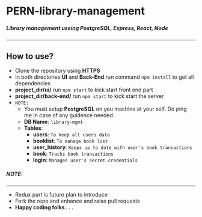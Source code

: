 # PERN-library-management
##### Library management useing PostgreSQL, Express, React, Node
---
## How to use?
* Clone the repository using **HTTPS**
* In both directories **UI** and **Back-End** run command `npm install` to get all dependencies
* **project_dir/ui/** run `npm start` to kick start front end part
* **project_dir/back-end/** run `npm start` to kick start the server
* `NOTE:` 
    * You must setup **PostgreSQL** on you machine at your self. Do ping me in case of any guidence needed.
    * **DB Name**: `library-mgmt`
    * **Tables**: 
        * **users**: `To keep all users data`
        * **booklist**: `To manage book list`
        * **user_history**: `Keeps up to date with user's book transactions`
        * **book**: `Tracks book transactions`
        * **login**: `Manages user's secret credentials`

##### NOTE:
---
* Redux part is future plan to introduce
* Fork the repo and enhance and raise pull requests
* **Happy coding folks . . .**
